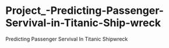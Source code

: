 # Project_-Predicting-Passenger-Servival-in-Titanic-Ship-wreck
Predicting Passenger Servival In Titanic Shipwreck
